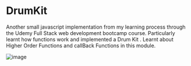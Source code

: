 # DrumKit

Another small javascript implementation from my learning process through the Udemy Full Stack web development bootcamp course.
Particularly learnt how functions work and implemented a Drum Kit .
Learnt about Higher Order Functions and callBack Functions in this module.

![image](https://user-images.githubusercontent.com/106879319/226090853-ecfa4693-988b-405b-83ea-8da8916990b7.png)
